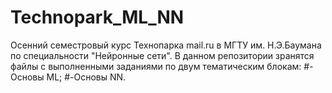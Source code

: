 # Technopark_ML_NN
Осенний семестровый курс Технопарка mail.ru в МГТУ им. Н.Э.Баумана по специальности "Нейронные сети".
В данном репозитории зранятся файлы с выполненными заданиями по двум тематическим блокам:
#-Основы ML;
#-Основы NN.
